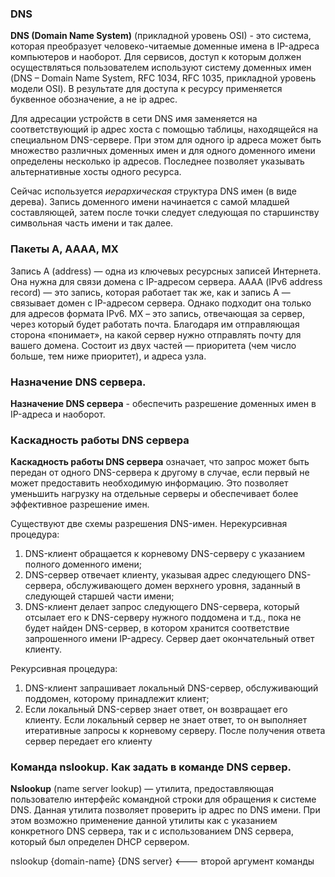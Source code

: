 
### DNS
**DNS (Domain Name System)** (прикладной уровень OSI) - это система, которая преобразует человеко-читаемые доменные имена в IP-адреса компьютеров и наоборот.
Для сервисов, доступ к которым должен осуществляться пользователем используют систему доменных имен (DNS – Domain Name System, RFC 1034, RFC 1035, прикладной уровень модели OSI). В результате для доступа к ресурсу применяется буквенное обозначение, а не ip адрес.

Для адресации устройств в сети DNS имя заменяется на соответствующий ip адрес хоста с помощью таблицы, находящейся на специальном DNS-сервере. При этом для одного ip адреса может быть множество различных доменных имен и для одного доменного имени определены несколько ip адресов. Последнее позволяет указывать альтернативные хосты одного ресурса.

Сейчас используется _иерархическая_ структура DNS имен (в виде дерева). Запись доменного имени начинается с самой младшей составляющей, затем после точки следует следующая по старшинству символьная часть имени и так далее.

### Пакеты A, AAAA, MX
Запись A (address) — одна из ключевых ресурсных записей Интернета. Она нужна для связи домена с IP-адресом сервера.
АААА (IPv6 address record) — это запись, которая работает так же, как и запись А — связывает домен с IP-адресом сервера. Однако подходит она только для адресов формата IPv6.
MX – это запись, отвечающая за сервер, через который будет работать почта. Благодаря им отправляющая сторона «понимает», на какой сервер нужно отправлять почту для вашего домена. Состоит из двух частей — приоритета (чем число больше, тем ниже приоритет), и адреса узла.

### Назначение DNS сервера.
**Назначение DNS сервера** - обеспечить разрешение доменных имен в IP-адреса и наоборот.

### Каскадность работы DNS сервера
**Каскадность работы DNS сервера** означает, что запрос может быть передан от одного DNS-сервера к другому в случае, если первый не может предоставить необходимую информацию. Это позволяет уменьшить нагрузку на отдельные серверы и обеспечивает более эффективное разрешение имен.

Существуют две схемы разрешения DNS-имен.
Нерекурсивная процедура:
1. DNS-клиент обращается к корневому DNS-серверу с указанием полного доменного имени;
2. DNS-сервер отвечает клиенту, указывая адрес следующего DNS-сервера, обслуживающего домен верхнего уровня, заданный в следующей старшей части имени;
3. DNS-клиент делает запрос следующего DNS-сервера, который отсылает его к DNS-серверу нужного поддомена и т.д., пока не будет найден DNS-сервер, в котором хранится соответствие запрошенного имени IP-адресу. Сервер дает окончательный ответ клиенту.

Рекурсивная процедура:
1. DNS-клиент запрашивает локальный DNS-сервер, обслуживающий поддомен, которому принадлежит клиент;
2. Если локальный DNS-сервер знает ответ, он возвращает его клиенту. Если локальный сервер не знает ответ, то он выполняет итеративные запросы к корневому серверу. После получения ответа сервер передает его клиенту

### Команда nslookup. Как задать в команде DNS сервер.
**Nslookup** (name server lookup) — утилита, предоставляющая пользователю интерфейс командной строки для обращения к системе DNS. Данная утилита позволяет проверить ip адрес по DNS имени. При этом возможно применение данной утилиты как с указанием конкретного DNS сервера, так и с использованием DNS сервера, который был определен DHCP сервером.

nslookup {domain-name} {DNS server} <--- второй аргумент команды